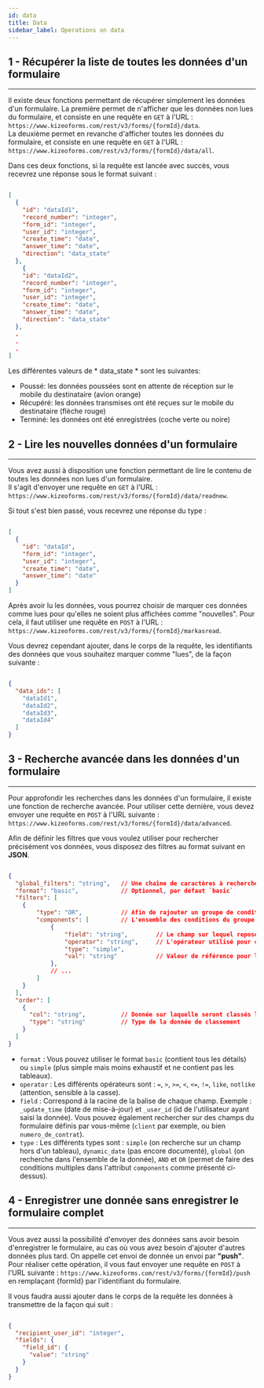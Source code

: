 ```yaml
---
id: data
title: Data
sidebar_label: Operations on data
---
```


## 1 - Récupérer la liste de toutes les données d'un formulaire
***
Il existe deux fonctions permettant de récupérer simplement les données d'un formulaire.
La première permet de n'afficher que les données non lues du formulaire, et consiste en une requête en `GET` à l'URL : `https://www.kizeoforms.com/rest/v3/forms/{formId}/data`.  
La deuxième permet en revanche d'afficher toutes les données du formulaire, et consiste en une requête en `GET` à l'URL : `https://www.kizeoforms.com/rest/v3/forms/{formId}/data/all`.  

Dans ces deux fonctions, si la requête est lancée avec succès, vous recevrez une réponse sous le format suivant : 
```json

[
  {
    "id": "dataId1",
    "record_number": "integer",
    "form_id": "integer",
    "user_id": "integer",
    "create_time": "date",
    "answer_time": "date",
    "direction": "data_state"
  },
    {
    "id": "dataId2",
    "record_number": "integer",
    "form_id": "integer",
    "user_id": "integer",
    "create_time": "date",
    "answer_time": "date",
    "direction": "data_state"
  },
  .
  .
  .
]

```
Les différentes valeurs de * data_state * sont les suivantes:
   + Poussé: les données poussées sont en attente de réception sur le mobile du destinataire (avion orange)
   + Récupéré: les données transmises ont été reçues sur le mobile du destinataire (flèche rouge)
   + Terminé: les données ont été enregistrées (coche verte ou noire)

## 2 - Lire les nouvelles données d'un formulaire
***
Vous avez aussi à disposition une fonction permettant de lire le contenu de toutes les données non lues d'un formulaire.  
Il s'agit d'envoyer une requête en `GET` à l'URL : `https://www.kizeoforms.com/rest/v3/forms/{formId}/data/readnew`.

Si tout s'est bien passé, vous recevrez une réponse du type : 

```json

[
  {
    "id": "dataId",
    "form_id": "integer",
    "user_id": "integer",
    "create_time": "date",
    "answer_time": "date"
  }
]

```

Après avoir lu les données, vous pourrez choisir de marquer ces données comme lues pour qu'elles ne soient plus affichées comme "nouvelles".
Pour cela, il faut utiliser une requête en `POST` à l'URL : `https://www.kizeoforms.com/rest/v3/forms/{formId}/markasread`.

Vous devrez cependant ajouter, dans le corps de la requête, les identifiants des données que vous souhaitez marquer comme "lues", de la façon suivante :

```json

{
  "data_ids": [
    "dataId1",
    "dataId2",
    "dataId3",
    "dataId4"
  ]
}

```

## 3 - Recherche avancée dans les données d'un formulaire
***
Pour approfondir les recherches dans les données d'un formulaire, il existe une fonction de recherche avancée.
Pour utiliser cette dernière, vous devez envoyer une requête en `POST` à l'URL suivante : `https://www.kizeoforms.com/rest/v3/forms/{formId}/data/advanced`.

Afin de définir les filtres que vous voulez utiliser pour rechercher précisément vos données, vous disposez des filtres au format suivant en __JSON__.

```json

{
  "global_filters": "string",   // Une chaîne de caractères à rechercher dans la donnée
  "format": "basic",            // Optionnel, par défaut `basic`
  "filters": [
    {
        "type": "OR",           // Afin de rajouter un groupe de conditions `Ou inclusif`
        "components": [         // L'ensemble des conditions du groupe
            {
                "field": "string",        // Le champ sur lequel repose la recherche avancée
                "operator": "string",     // L'opérateur utilisé pour comparer la donnée à la valeur de référence
                "type": "simple",
                "val": "string"           // Valeur de référence pour la recherche avancée
            },
            // ...
        ]
    }
  ],
  "order": [
    {
      "col": "string",          // Donnée sur laquelle seront classés les résultats
      "type": "string"          // Type de la donnée de classement
    }
  ]
}

```

- `format` : Vous pouvez utiliser le format `basic` (contient tous les détails) ou `simple` (plus simple mais moins exhaustif et ne contient pas les tableaux). 
- `operator` : Les différents opérateurs sont : `=`, `>`, `>=`, `<`, `<=`, `!=`, `like`, `notlike` (attention, sensible à la casse). 
- `field` : Correspond à la racine de la balise de chaque champ. Exemple : `_update_time` (date de mise-à-jour) et `_user_id` (id de l'utilisateur ayant saisi la donnée). Vous pouvez également rechercher sur des champs du formulaire définis par vous-même (`client` par exemple, ou bien `numero_de_contrat`).
- `type` : Les différents types sont : `simple` (on recherche sur un champ hors d'un tableau), `dynamic_date` (pas encore documenté), `global` (on recherche dans l'ensemble de la donnée), `AND` et `OR` (permet de faire des conditions multiples dans l'attribut `components` comme présenté ci-dessus).

## 4 - Enregistrer une donnée sans enregistrer le formulaire complet
***
Vous avez aussi la possibilité d'envoyer des données sans avoir besoin d'enregistrer le formulaire, au cas où vous avez besoin d'ajouter d'autres données plus tard. On appelle cet envoi de donnée un envoi par __"push"__.  
Pour réaliser cette opération, il vous faut envoyer une requête en `POST` à l'URL suivante : `https://www.kizeoforms.com/rest/v3/forms/{formId}/push` en remplaçant {formId} par l'identifiant du formulaire.

Il vous faudra aussi ajouter dans le corps de la requête les données à transmettre de la façon qui suit : 

```json

{
  "recipient_user_id": "integer",
  "fields": {
    "field_id": {
      "value": "string"
    }
  }
}

```
